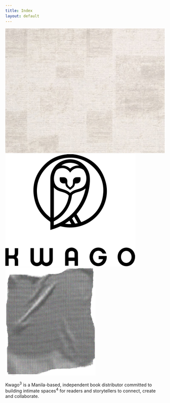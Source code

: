 ```yaml
---
title: Index
layout: default
---
```


<div class="board-section">
  <div class="bulletin-board">
    <img class="board-bg" src= "/assets/background.jpg"/>
    <img class="kwago-logo" src= "/assets/kwago-logo.svg" />
    <img class="tape" src= "/assets/tape.png" />
  </div>

  <p>
    Kwago<sup>3</sup> is a Manila-based, independent book distributor committed to building intimate spaces<sup>4</sup> for readers and storytellers to connect, create and collaborate.
  </p>
</div>
